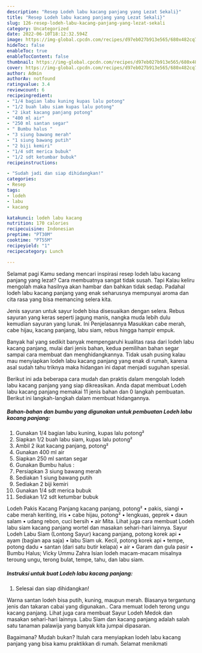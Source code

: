 ```yaml
---
description: "Resep Lodeh labu kacang panjang yang Lezat Sekali}"
title: "Resep Lodeh labu kacang panjang yang Lezat Sekali}"
slug: 126-resep-lodeh-labu-kacang-panjang-yang-lezat-sekali
category: Uncategorized
date: 2022-06-10T18:12:32.594Z
image: https://img-global.cpcdn.com/recipes/d97eb027b913e565/680x482cq70/lodeh-labu-kacang-panjang-foto-resep-utama.jpg
hideToc: false
enableToc: true
enableTocContent: false
thumbnail: https://img-global.cpcdn.com/recipes/d97eb027b913e565/680x482cq70/lodeh-labu-kacang-panjang-foto-resep-utama.jpg
cover: https://img-global.cpcdn.com/recipes/d97eb027b913e565/680x482cq70/lodeh-labu-kacang-panjang-foto-resep-utama.jpg
author: Admin
authorAv: notfound
ratingvalue: 3.4
reviewcount: 6
recipeingredient:
- "1/4 bagian labu kuning kupas lalu potong"
- "1/2 buah labu siam kupas lalu potong"
- "2 ikat kacang panjang potong"
- "400 ml air"
- "250 ml santan segar"
- " Bumbu halus "
- "3 siung bawang merah"
- "1 siung bawang putih"
- "2 biji kemiri"
- "1/4 sdt merica bubuk"
- "1/2 sdt ketumbar bubuk"
recipeinstructions:

- "Sudah jadi dan siap dihidangkan!"
categories:
- Resep
tags:
- lodeh
- labu
- kacang

katakunci: lodeh labu kacang 
nutrition: 170 calories
recipecuisine: Indonesian
preptime: "PT30M"
cooktime: "PT55M"
recipeyield: "1"
recipecategory: Lunch

---
```



Selamat pagi Kamu sedang mencari inspirasi resep lodeh labu kacang panjang yang lezat? Cara membuatnya sangat tidak susah. Tapi Kalau keliru mengolah maka hasilnya akan hambar dan bahkan tidak sedap. Padahal lodeh labu kacang panjang yang enak seharusnya mempunyai aroma dan cita rasa yang bisa memancing selera kita.


Jenis sayuran untuk sayur lodeh bisa disesuaikan dengan selera. Rebus sayuran yang keras seperti jagung manis, nangka muda lebih dulu kemudian sayuran yang lunak. Ini Penjelasannya Masukkan cabe merah, cabe hijau, kacang panjang, labu siam, rebus hingga hampir empuk.

Banyak hal yang sedikit banyak mempengaruhi kualitas rasa dari lodeh labu kacang panjang, mulai dari jenis bahan, kedua pemilihan bahan segar sampai cara membuat dan menghidangkannya. Tidak usah pusing kalau mau menyiapkan lodeh labu kacang panjang yang enak di rumah, karena asal sudah tahu triknya maka hidangan ini dapat menjadi suguhan spesial.


Berikut ini ada beberapa cara mudah dan praktis dalam mengolah lodeh labu kacang panjang yang siap dikreasikan. Anda dapat membuat Lodeh labu kacang panjang memakai 11 jenis bahan dan 0 langkah pembuatan. Berikut ini langkah-langkah dalam membuat hidangannya.

<!--inarticleads1-->

##### Bahan-bahan dan bumbu yang digunakan untuk pembuatan Lodeh labu kacang panjang:

1. Gunakan 1/4 bagian labu kuning, kupas lalu potong²
1. Siapkan 1/2 buah labu siam, kupas lalu potong²
1. Ambil 2 ikat kacang panjang, potong²
1. Gunakan 400 ml air
1. Siapkan 250 ml santan segar
1. Gunakan  Bumbu halus :
1. Persiapkan 3 siung bawang merah
1. Sediakan 1 siung bawang putih
1. Sediakan 2 biji kemiri
1. Gunakan 1/4 sdt merica bubuk
1. Sediakan 1/2 sdt ketumbar bubuk


Lodeh Pakis Kacang Panjang kacang panjang, potong² • pakis, siangi • cabe merah keriting, iris • cabe hijau, potong² • lengkuas, geprek • daun salam • udang rebon, cuci bersih • air Mita. Lihat juga cara membuat Lodeh labu siam kacang panjang wortel dan masakan sehari-hari lainnya. Sayur Lodeh Labu Siam (Lontong Sayur) kacang panjang, potong korek api • ayam (bagian apa saja) • labu Siam uk. Kecil, potong korek api • tempe, potong dadu • santan (dari satu butir kelapa) • air • Garam dan gula pasir • Bumbu Halus; Vicky Ummu Zahra Isian lodeh macam-macam misalnya teroung ungu, terong bulat, tempe, tahu, dan labu siam. 

<!--inarticleads2-->

##### Instruksi untuk buat Lodeh labu kacang panjang:


1. Selesai dan siap dihidangkan!

Warna santan lodeh bisa putih, kuning, maupun merah. Biasanya tergantung jenis dan takaran cabai yang digunakan.. Cara memuat lodeh terong ungu kacang panjang. Lihat juga cara membuat Sayur Lodeh Medok dan masakan sehari-hari lainnya. Labu Siam dan kacang panjang adalah salah satu tanaman palawija yang banyak kita jumpai dipasaran. 

Bagaimana? Mudah bukan? Itulah cara menyiapkan lodeh labu kacang panjang yang bisa kamu praktikkan di rumah. Selamat menikmati
